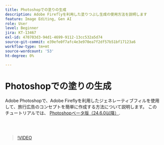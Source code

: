 ```yaml
---
title: Photoshopでの塗りの生成
description: Adobe Fireflyを利用した塗りつぶし生成の使用方法を説明します
feature: Image Editing, Gen AI
role: User
level: Beginner
jira: KT-13467
exl-id: 470703d3-94d1-4699-9112-13cc532a5d74
source-git-commit: e39efe0f7afc4e3e970ea7f2df57b51bf17123a6
workflow-type: tm+mt
source-wordcount: '53'
ht-degree: 0%

---
```


# Photoshopでの塗りの生成

Adobe Photoshopで、Adobe Fireflyを利用したジェネレーティブフィルを使用して、旅行広告のコンセプトを簡単に作成する方法について説明します。 このチュートリアルでは、 [Photoshopベータ版（24.6.0以降）](https://helpx.adobe.com/x-productkb/global/creative-cloud-beta.html).

<br> 

>[!VIDEO](https://video.tv.adobe.com/v/3420537?quality=12&learn=on&hidetitle=true)
